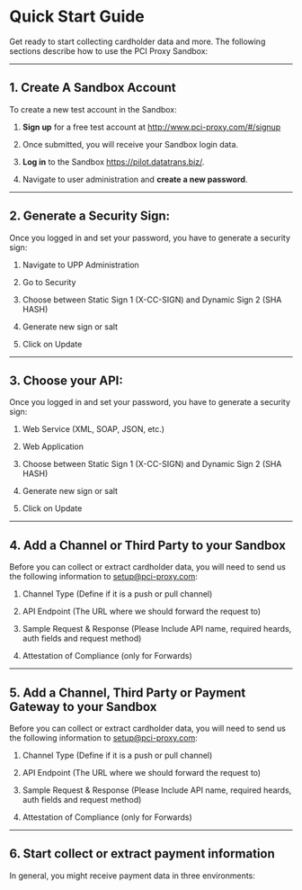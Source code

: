 # Quick Start Guide

Get ready to start collecting cardholder data and more. The following sections describe how to use the PCI Proxy Sandbox: 
                  
 

---




## 1. Create A Sandbox Account

To create a new test account in the Sandbox: 

1.	**Sign up** for a free test account at http://www.pci-proxy.com/#/signup

2.	Once submitted, you will receive your Sandbox login data.

3.	**Log in** to the Sandbox https://pilot.datatrans.biz/.

4.	Navigate to user administration and **create a new password**. 




---




## 2. Generate a Security Sign: 



Once you logged in and set your password, you have to generate a security sign:



1.	Navigate to UPP Administration

2.	Go to Security 

3.	Choose between Static Sign 1 (X-CC-SIGN) and Dynamic Sign 2 (SHA HASH) 

4.	Generate new sign or salt 

5.	Click on Update 



---



## 3. Choose your API: 



Once you logged in and set your password, you have to generate a security sign:



1.	Web Service (XML, SOAP, JSON, etc.)

2.	Web Application  

3.	Choose between Static Sign 1 (X-CC-SIGN) and Dynamic Sign 2 (SHA HASH) 

4.	Generate new sign or salt 

5.	Click on Update 



---




## 4. Add a Channel or Third Party to your Sandbox


Before you can collect or extract cardholder data, you will need to send us the following information to setup@pci-proxy.com: 

  1.	Channel Type (Define if it is a push or pull channel)

  2.	API Endpoint (The URL where we should forward the request to)

  3.	Sample Request & Response (Please Include API name, required heards, auth fields and request method)

  4.	Attestation of Compliance (only for Forwards)



---


## 5. Add a Channel, Third Party or Payment Gateway to your Sandbox



Before you can collect or extract cardholder data, you will need to send us the following information to setup@pci-proxy.com: 

1.	Channel Type (Define if it is a push or pull channel)

2.	API Endpoint (The URL where we should forward the request to)

3.	Sample Request & Response (Please Include API name, required heards, auth fields and request method)

4.	Attestation of Compliance (only for Forwards)



---


## 6. Start collect or extract payment information



In general, you might receive payment data in three environments:


